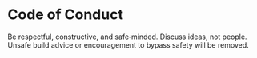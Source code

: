 # Code of Conduct
Be respectful, constructive, and safe‑minded. Discuss ideas, not people. Unsafe build advice or encouragement to bypass safety will be removed.
